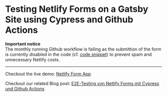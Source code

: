 # Testing Netlify Forms on a Gatsby Site using Cypress and Github Actions

**Important notice**  
The monthly running Github workflow is failing as the submittion of the form is currently disabled in the code (cf. [code snippet](https://github.com/Simpel-Web/demos/blob/36c4b88fe9f867b3c564844526f7c1ea23b666d1/netlify-forms-e2e-testing/src/components/form.js#L19-L34)) to prevent spam and unnecessary Netlify costs.

<hr/>

Checkout the live demo: [Netlify Form App](https://gifted-lumiere-295ebc.netlify.app/)

Checkout our related Blog post: [E2E-Testing von Netlify Forms mit Cypress und Github Actions](https://simpel-web.de/blog/e2e-testing-von-netlify-forms-mit-cypress-und-github-actions)
